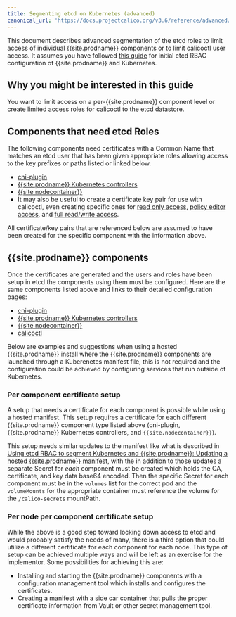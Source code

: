```yaml
---
title: Segmenting etcd on Kubernetes (advanced)
canonical_url: 'https://docs.projectcalico.org/v3.6/reference/advanced/etcd-rbac/kubernetes-advanced'
---
```


This document describes advanced segmentation of the etcd roles to limit
access of individual {{site.prodname}} components or to limit calicoctl user access.
It assumes you have followed [this guide](kubernetes) for initial etcd
RBAC configuration of {{site.prodname}} and Kubernetes.

## Why you might be interested in this guide

You want to limit access on a per-{{site.prodname}} component level or create limited
access roles for calicoctl to the etcd datastore.

## Components that need etcd Roles

The following components need certificates with a Common Name that matches an
etcd user that has been given appropriate roles allowing access to the key
prefixes or paths listed or linked below.
- [cni-plugin](calico-etcdv3-paths#cni-plugin)
- [{{site.prodname}} Kubernetes controllers](calico-etcdv3-paths#calicokube-controllers)
- [{{site.nodecontainer}}](calico-etcdv3-paths#caliconode)
- It may also be useful to create a certificate key pair for use with
  calicoctl, even creating specific ones for
  [read only access](calico-etcdv3-paths#calicoctl-read-only-access),
  [policy editor access](calico-etcdv3-paths#calicoctl-policy-editor-access),
  and [full read/write access](calico-etcdv3-paths#calicoctl-full-readwrite-access).

All certificate/key pairs that are referenced below are assumed to have been
created for the specific component with the information above.

## {{site.prodname}} components

Once the certificates are generated and the users and roles have been setup
in etcd the components using them must be configured. Here are the same
components listed above and links to their detailed configuration pages:
- [cni-plugin]({{site.baseurl}}/{{page.version}}/reference/cni-plugin/configuration)
- [{{site.prodname}} Kubernetes controllers]({{site.baseurl}}/{{page.version}}/reference/kube-controllers/configuration)
- [{{site.nodecontainer}}]({{site.baseurl}}/{{page.version}}/reference/node/configuration)
- [calicoctl](/{{page.version}}/getting-started/calicoctl/install)

Below are examples and suggestions when using a hosted {{site.prodname}} install where
the {{site.prodname}} components are launched through a Kuberenetes manifest file, this
is not required and the configuration could be achieved by configuring services
that run outside of Kubernetes.

### Per component certificate setup

A setup that needs a certificate for each component is possible while using a
hosted manifest. This setup requires a certificate for each different {{site.prodname}}
component type listed above (cni-plugin, {{site.prodname}} Kubernetes controllers, and
`{{site.nodecontainer}}`).

This setup needs similar updates to the manifest like what is described in
[Using etcd RBAC to segment Kubernetes and {{site.prodname}}: Updating a hosted {{site.prodname}} manifest](kubernetes#updating-a-hosted-Calico-manifest),
with the in addition to those updates a separate Secret for *each* component
must be created which holds the CA, certificate, and key data base64 encoded.
Then the specific Secret for each component must be in the `volumes` list
for the correct pod and the `volumeMounts` for the appropriate container must
reference the volume for the `/calico-secrets` mountPath.

### Per node per component certificate setup

While the above is a good step toward locking down access to etcd and would
probably satisfy the needs of many, there is a third option that could
utilize a different certificate for each component for each node. This type
of setup can be achieved multiple ways and will be left as an exercise for
the implementor. Some possibilities for achieving this are:
- Installing and starting the {{site.prodname}} components with a configuration management
  tool which installs and configures the certificates.
- Creating a manifest with a side car container that pulls the proper
  certificate information from Vault or other secret management tool.
